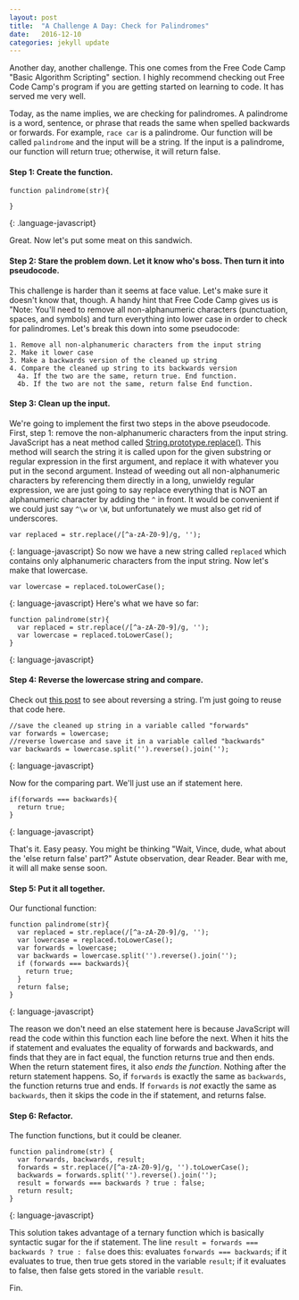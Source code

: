 ```yaml
---
layout: post
title:  "A Challenge A Day: Check for Palindromes"
date:   2016-12-10
categories: jekyll update
---
```

Another day, another challenge. This one comes from the Free Code Camp "Basic Algorithm Scripting" section. I highly recommend checking out Free Code Camp's program if you are getting started on learning to code. It has served me very well.

Today, as the name implies, we are checking for palindromes. A palindrome is a word, sentence, or phrase that reads the same when spelled backwards or forwards. For example, `race car` is a palindrome.
Our function will be called `palindrome` and the input will be a string. If the input is a palindrome, our function will return true; otherwise, it will return false.

#### Step 1: Create the function.
```
function palindrome(str){

}
```
{: .language-javascript}

Great. Now let's put some meat on this sandwich.

#### Step 2: Stare the problem down. Let it know who's boss. Then turn it into pseudocode.
This challenge is harder than it seems at face value. Let's make sure it doesn't know that, though.
A handy hint that Free Code Camp gives us is "Note: You'll need to remove all non-alphanumeric characters (punctuation, spaces, and symbols) and turn everything into lower case in order to check for palindromes.
Let's break this down into some pseudocode:
```
1. Remove all non-alphanumeric characters from the input string
2. Make it lower case
3. Make a backwards version of the cleaned up string
4. Compare the cleaned up string to its backwards version
  4a. If the two are the same, return true. End function.
  4b. If the two are not the same, return false End function.
```

#### Step 3: Clean up the input.
We're going to implement the first two steps in the above pseudocode.
First, step 1: remove the non-alphanumeric characters from the input string.
JavaScript has a neat method called [String.prototype.replace()](https://developer.mozilla.org/en-US/docs/Web/JavaScript/Reference/Global_Objects/String/replace). This method will search the string it is called upon for the given substring or regular expression in the first argument, and replace it with whatever you put in the second argument.
Instead of weeding out all non-alphanumeric characters by referencing them directly in a long, unwieldy regular expression, we are just going to say replace everything that is NOT an alphanumeric character by adding the `^` in front. It would be convenient if we could just say `^\w` or `\W`, but unfortunately we must also get rid of underscores.
```
var replaced = str.replace(/[^a-zA-Z0-9]/g, '');
```
{: language-javascript}
So now we have a new string called `replaced` which contains only alphanumeric characters from the input string. Now let's make that lowercase.
```
var lowercase = replaced.toLowerCase();
```
{: language-javascript}
Here's what we have so far:
```
function palindrome(str){
  var replaced = str.replace(/[^a-zA-Z0-9]/g, '');
  var lowercase = replaced.toLowerCase();
}
```
{: language-javascript}

#### Step 4: Reverse the lowercase string and compare.
Check out [this post](http://www.vincecampanale.com/jekyll/update/2016/12/08/a-challenge-a-day-reverse-a-string/) to see about reversing a string. I'm just going to reuse that code here.
```
//save the cleaned up string in a variable called "forwards"
var forwards = lowercase;
//reverse lowercase and save it in a variable called "backwards"
var backwards = lowercase.split('').reverse().join('');
```
{: language-javascript}

Now for the comparing part. We'll just use an if statement here.
```
if(forwards === backwards){
  return true;
}
```
{: language-javascript}

That's it. Easy peasy.
You might be thinking "Wait, Vince, dude, what about the 'else return false' part?"
Astute observation, dear Reader. Bear with me, it will all make sense soon.

#### Step 5: Put it all together.
Our functional function:
```
function palindrome(str){
  var replaced = str.replace(/[^a-zA-Z0-9]/g, '');
  var lowercase = replaced.toLowerCase();
  var forwards = lowercase;
  var backwards = lowercase.split('').reverse().join('');
  if (forwards === backwards){
    return true;
  }
  return false;
}
```
{: language-javascript}

The reason we don't need an else statement here is because JavaScript will read the code within this function each line before the next. When it hits the if statement and evaluates the equality of forwards and backwards, and finds that they are in fact equal, the function returns true and then ends. When the return statement fires, it also *ends the function*. Nothing after the return statement happens. So, if `forwards` is exactly the same as `backwards`, the function returns true and ends. If `forwards` is *not* exactly the same as `backwards`, then it skips the code in the if statement, and returns false.

#### Step 6: Refactor.
The function functions, but it could be cleaner.
```
function palindrome(str) {
  var forwards, backwards, result;
  forwards = str.replace(/[^a-zA-Z0-9]/g, '').toLowerCase();
  backwards = forwards.split('').reverse().join('');
  result = forwards === backwards ? true : false;
  return result;
}
```
{: language-javascript}

This solution takes advantage of a ternary function which is basically syntactic sugar for the if statement. The line `result = forwards === backwards ? true : false` does this: evaluates `forwards === backwards`; if it evaluates to true, then true gets stored in the variable `result`; if it evaluates to false, then false gets stored in the variable `result`.

Fin.
